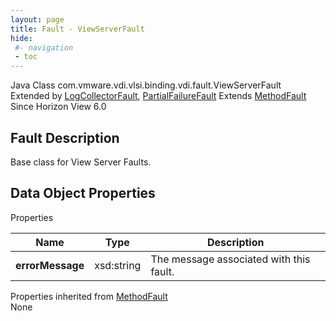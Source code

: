 ```yaml
---
layout: page
title: Fault - ViewServerFault
hide:
 #- navigation
 - toc
---
```






Java Class
    com.vmware.vdi.vlsi.binding.vdi.fault.ViewServerFault  
Extended by
     [LogCollectorFault](vdi.fault.LogCollectorFault.md), [PartialFailureFault](vdi.fault.PartialFailureFault.md)
Extends
     [MethodFault](vmodl.MethodFault.md)  
Since 
    Horizon View 6.0

## Fault Description 

Base class for View Server Faults. 

## Data Object Properties

Properties

Name |  Type |  Description   
---|---|---  
**errorMessage**|  xsd:string|  The message associated with this fault.   
  
Properties inherited from [MethodFault](vmodl.MethodFault.md)  
None  
  

  

